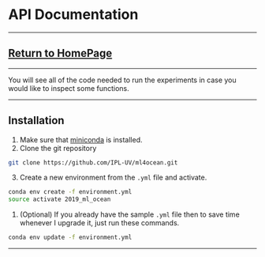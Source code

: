 # API Documentation

---

## [**Return to HomePage**](../)

---

You will see all of the code needed to run the experiments in case you would like to inspect some functions.

---
## Installation

1. Make sure that [miniconda](https://docs.conda.io/en/latest/miniconda.html) is installed.
2. Clone the git repository


```bash
git clone https://github.com/IPL-UV/ml4ocean.git
```

3. Create a new environment from the `.yml` file and activate.
   
```bash
conda env create -f environment.yml
source activate 2019_ml_ocean
```

1. (Optional) If you already have the sample `.yml` file then to save time whenever I upgrade it, just run these commands.

```bash
conda env update -f environment.yml
```

---